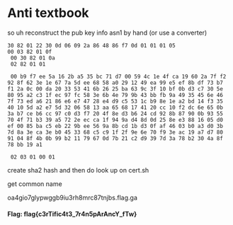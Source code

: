 # Anti textbook

so uh reconstruct the pub key info asn1 by hand (or use a converter)
```
30 82 01 22 30 0d 06 09 2a 86 48 86 f7 0d 01 01 01 05 
00 03 82 01 0f
 00 30 82 01 0a
 02 82 01 01 

 00 b9 f7 ee 5a 16 2b a5 35 bc 71 d7 00 59 4c 1e 4f ca 19 60 2a 7f f2 92 8f 62 3e 1e 67 7a 5d ee 68 58 a0 29 12 49 ea 99 e5 ef 8b df 73 b7 f1 2a 0c 00 da 20 33 53 41 6b 26 25 ba 63 9c 3f 10 bf 0b d3 c7 30 5e 80 95 a2 c3 1f ec 97 fc 58 3e 6b 4e 79 9b 43 bb fb 9a 49 35 45 6e 46 7f 73 ed a6 21 86 e6 e7 47 28 e4 d9 c5 53 1c b9 8e 1e a2 bd 14 f3 35 40 10 5d a2 e7 5d 32 06 58 13 aa 65 68 17 41 20 cc 10 f2 dc 6e 65 0b 3a b7 ce b6 cc 97 c0 d3 f7 20 4f 8e d3 b6 24 cd 92 8b 87 90 0b 93 55 70 4f 71 b3 39 a5 72 2e ec ca 1f 94 9a d4 8d 0d 25 8e e3 88 16 05 d0 ef 00 85 ba c5 eb 22 9b ee 56 9a 8b cd 1b d3 0f af 46 03 b0 a3 d0 3b 7d 8a 3e ca 3e b0 45 33 68 c5 c9 1f 2f 9e 6e 70 f9 3e ac 19 a7 d7 80 91 04 8f 4b 0b 99 b2 11 79 67 0d 7b 21 c2 d9 39 7d 3a 78 b2 30 4a 8f 78 bb 19 a1

 02 03 01 00 01
```

create sha2 hash and then do look up on cert.sh

get common name

oa4gio7glypwggb9iu3rh8mrc87tnjbs.flag.ga

#### Flag: flag{c3rTific4t3_7r4n5pArAncY_fTw}
